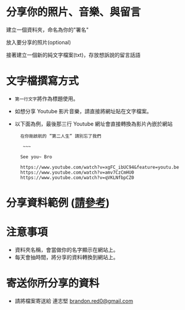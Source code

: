 # 分享你的照片、音樂、與留言

建立一個資料夾，命名為你的"署名"

放入要分享的照片(optional)

接著建立一個新的純文字檔案(txt)，存放想訴說的留言話語

# 文字檔撰寫方式

* `第一行文字`將作為標題使用。

* 如想分享 Youtube 影片音樂，請直接將網址貼在文字檔案。

* 以下面為例，最後那三行 Youtube 網址會直接轉換為影片內嵌於網站
	
	    在你剛啟航的 ”第二人生” 請別忘了我們
	    
		 ~~~
	
	    See you~ Bro
	    
	    https://www.youtube.com/watch?v=xgFC_ibUC94&feature=youtu.be
	    https://www.youtube.com/watch?v=amv7CzCmHU0
	    https://www.youtube.com/watch?v=qVKLNfbpCZ0	    

# 分享資料範例 ([請參考](https://github.com/poc7667/joseph_memo/tree/master/users/poc))

# 注意事項

* 資料夾名稱，會當做你的名字顯示在網站上。
* 每天會抽時間，將分享的資料轉換到網站上。

# 寄送你所分享的資料

* 請將檔案寄送給 連志堅 brandon.red0@gmail.com
